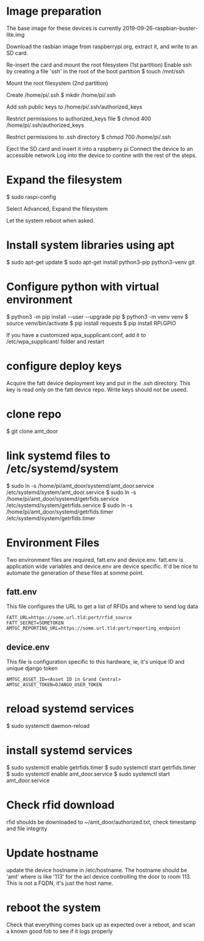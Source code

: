 # Image preparation
The base image for these devices is currently 2019-09-26-raspbian-buster-lite.img

Download the rasbian image from raspberrypi.org, extract it, and write to an SD card.

Re-insert the card and mount the root filesystem (1st partition)
Enable ssh by creating a file 'ssh' in the root of the boot partition
$ touch /mnt/ssh

Mount the root filesystem (2nd partition)

Create /home/pi/.ssh
$ mkdir /home/pi/.ssh

Add ssh public keys to /home/pi/.ssh/authorized_keys

Restrict permissions to authorized_keys file
$ chmod 400 /home/pi/.ssh/authorized_keys

Restrict permissions to .ssh directory
$ chmod 700 /home/pi/.ssh

Eject the SD card and insert it into a raspberry pi
Connect the device to an accessible network
Log into the device to contine with the rest of the steps.

# Expand the filesystem
$ sudo raspi-config 

Select Advanced, Expand the filesystem

Let the system reboot when asked.

# Install system libraries using apt
$ sudo apt-get update
$ sudo apt-get install python3-pip python3-venv git

# Configure python with virtual environment
$ python3 -m pip install --user --upgrade pip
$ python3 -m venv venv 
$ source venv/bin/activate
$ pip install requests
$ pip install RPi.GPIO

If you have a customized wpa_supplicant.conf, add it to /etc/wpa_supplicant/ folder and restart

# configure deploy keys
Acquire the fatt device deployment key and put in the .ssh directory.  This key is read only on the fatt device repo.  Write keys should not be useed.

# clone repo
$ git clone <this repo> amt_door

# link systemd files to /etc/systemd/system
$ sudo ln -s /home/pi/amt_door/systemd/amt_door.service /etc/systemd/system/amt_door.service
$ sudo ln -s /home/pi/amt_door/systemd/getrfids.service /etc/systemd/system/getrfids.service
$ sudo ln -s /home/pi/amt_door/systemd/getrfids.timer /etc/systemd/system/getrfids.timer

# Environment Files
Two environment files are required, fatt.env and device.env.  fatt.env is application wide variables and device.env are device specific.  It'd be nice to automate the generation of these files at somme point.

## fatt.env
This file configures the URL to get a list of RFIDs and where to send log data
```
FATT_URL=https://some.url.tld:port/rfid_source
FATT_SECRET=SOMETOKEN
AMTGC_REPORTING_URL=https://some.url.tld:port/reporting_endpoint
```
## device.env
This file is configuration specific to this hardware, ie, it's unique ID and unique django token
```
AMTGC_ASSET_ID=<Asset ID in Grand Central>
AMTGC_ASSET_TOKEN=DJANGO_USER_TOKEN
```
# reload systemd services
$ sudo systemctl daemon-reload

# install systemd services
$ sudo systemctl enable getrfids.timer
$ sudo systemctl start getrfids.timer
$ sudo systemctl enable amt_door.service
$ sudo systemctl start amt_door.service

# Check rfid download 
rfid shoulds be downloaded to ~/amt_door/authorized.txt, check timestamp and file integrity

# Update hostname
update the device hostname in /etc/hostname. The hostname should be 'amt<door number>' where <door number> is like '113' for the acl device controlling the door to room 113.  This is not a FQDN, it's just the host name.

# reboot the system
Check that everything comes back up as expected over a reboot, and scan a known good fob to see if it logs properly
